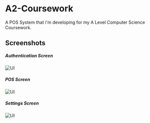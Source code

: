 # A2-Coursework
A POS System that i'm developing for my A Level Computer Science Coursework.

## Screenshots
##### Authentication Screen
![UI](https://cdn.discordapp.com/attachments/1071414750241640558/1080595763668713522/image.png)
##### POS Screen
![UI](https://cdn.discordapp.com/attachments/1071414750241640558/1080609062477119488/image.png)
##### Settings Screen
![UI](https://cdn.discordapp.com/attachments/1071414750241640558/1080609069246726174/image.png)
